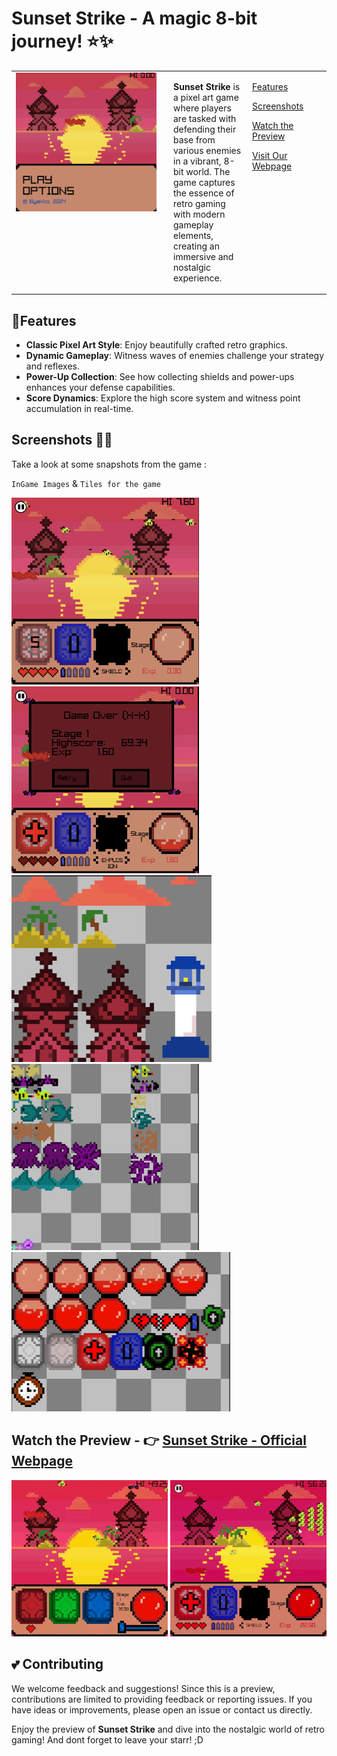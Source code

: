 # Sunset Strike - A magic 8-bit journey! ⭐✨


<table style="margin: 0 auto; width: 100%;">
  <tr>
    <!-- Image on the left -->
    <td style="width: 50%; padding-right: 20px; vertical-align: top; text-align: center;">
      <img src="https://raw.githubusercontent.com/byakko9991/Sunset_Strike/main/Home_Screen.png" width="100%" style="max-width: 600px;" />
    </td>
    <!-- Links in the middle -->
    <!-- Text on the right -->
    <td style="width: 25%; vertical-align: top; text-align: left;">
      <p><strong>Sunset Strike</strong> is a pixel art game where players are tasked with defending their base from various enemies in a vibrant, 8-bit world. The game captures the essence of retro gaming with modern gameplay elements, creating an immersive and nostalgic experience.</p>
    </td>
    <td style="width: 40%; vertical-align: top; text-align: left;">
<!--       <p><a href="#about-the-game">About the Game</a></p> -->
      <p><a href="#features">Features</a></p>
      <p><a href="#screenshots">Screenshots</a></p>
      <p><a href="#watch-the-preview----sunset-strike---official-webpage">Watch the Preview</a></p>
      <p><a href="https://t.ly/8naMA">Visit Our Webpage</a></p>
<!--       <p><a href="#contributing">Contributing</a></p> -->
<!--       <p><a href="#license">License</a></p> -->
    </td>
  </tr>
</table>

## 🐉Features

- **Classic Pixel Art Style**: Enjoy beautifully crafted retro graphics.
- **Dynamic Gameplay**: Witness waves of enemies challenge your strategy and reflexes.
- **Power-Up Collection**: See how collecting shields and power-ups enhances your defense capabilities.
- **Score Dynamics**: Explore the high score system and witness point accumulation in real-time.

## Screenshots 📸💥

Take a look at some snapshots from the game :

`InGame Images` & `Tiles for the game`
<div>
<!--   <img src="https://raw.githubusercontent.com/byakko9991/Sunset_Strike/main/Home_Screen.png" width="300" /> -->
    <img src="https://raw.githubusercontent.com/byakko9991/Sunset_Strike/main/InGame.png" width="300" />
  <img src="https://raw.githubusercontent.com/byakko9991/Sunset_Strike/main/InGame4.png" width="300" />
</div>


  <div>
    <img src="https://raw.githubusercontent.com/byakko9991/Sunset_Strike/main/resources/MapTiles.png" width="320" />
<img src="https://raw.githubusercontent.com/byakko9991/Sunset_Strike/main/resources/MobTiles.png" width="300" />
                <img src="https://raw.githubusercontent.com/byakko9991/Sunset_Strike/main/resources/uiTiles.png" width="350" />
  </div>
  
## Watch the Preview - 👉 [Sunset Strike - Official Webpage](https://t.ly/8naMA)

[![Watch the Preview](https://raw.githubusercontent.com/byakko9991/Sunset_Strike/main/InGameGIF.gif)](#)
[![Watch the Preview](https://raw.githubusercontent.com/byakko9991/Sunset_Strike/main/InGameGIF2.gif)](#)

## 💕 Contributing

We welcome feedback and suggestions! 
Since this is a preview, contributions are limited to providing feedback or reporting issues.
If you have ideas or improvements, please open an issue or contact us directly.

Enjoy the preview of **Sunset Strike** and dive into the nostalgic world of retro gaming!
And dont forget to leave your starr! ;D
